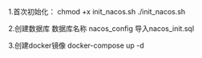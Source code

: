 1.首次初始化： 
chmod +x init_nacos.sh
./init_nacos.sh

2.创建数据库
数据库名称 nacos_config
导入nacos_init.sql

3.创建docker镜像
docker-compose up -d


